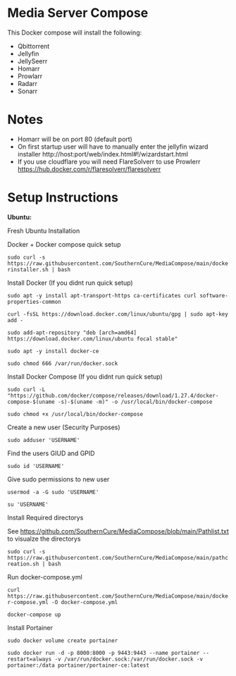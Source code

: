 # Media Server Compose

This Docker compose will install the following:

- Qbittorrent
- Jellyfin
- JellySeerr
- Homarr
- Prowlarr
- Radarr
- Sonarr

# Notes
- Homarr will be on port 80 (default port)
- On first startup user will have to manually enter the jellyfin wizard installer
http://host:port/web/index.html#!/wizardstart.html
- If you use cloudflare you will need FlareSolverr to use Prowlerr
https://hub.docker.com/r/flaresolverr/flaresolverr

# Setup Instructions

**Ubuntu:**

Fresh Ubuntu Installation

Docker + Docker compose quick setup

```sudo curl -s https://raw.githubusercontent.com/SouthernCure/MediaCompose/main/dockerinstaller.sh | bash```

Install Docker (If you didnt run quick setup)

```sudo apt -y install apt-transport-https ca-certificates curl software-properties-common```

```curl -fsSL https://download.docker.com/linux/ubuntu/gpg | sudo apt-key add -```

```sudo add-apt-repository "deb [arch=amd64] https://download.docker.com/linux/ubuntu focal stable"```

```sudo apt -y install docker-ce```

```sudo chmod 666 /var/run/docker.sock```

Install Docker Compose (If you didnt run quick setup)

```sudo curl -L "https://github.com/docker/compose/releases/download/1.27.4/docker-compose-$(uname -s)-$(uname -m)" -o /usr/local/bin/docker-compose```

```sudo chmod +x /usr/local/bin/docker-compose```

Create a new user (Security Purposes)

```sudo adduser 'USERNAME'```

Find the users GIUD and GPID

```sudo id 'USERNAME'```

Give sudo permissions to new user

```usermod -a -G sudo 'USERNAME'```

```su 'USERNAME'```

Install Required directorys

See https://github.com/SouthernCure/MediaCompose/blob/main/Pathlist.txt to visualze the directorys

```sudo curl -s https://raw.githubusercontent.com/SouthernCure/MediaCompose/main/pathcreation.sh | bash```

Run docker-compose.yml

```curl https://raw.githubusercontent.com/SouthernCure/MediaCompose/main/docker-compose.yml -O docker-compose.yml```

```docker-compose up```

Install Portainer

```sudo docker volume create portainer```

```sudo docker run -d -p 8000:8000 -p 9443:9443 --name portainer --restart=always -v /var/run/docker.sock:/var/run/docker.sock -v portainer:/data portainer/portainer-ce:latest```
